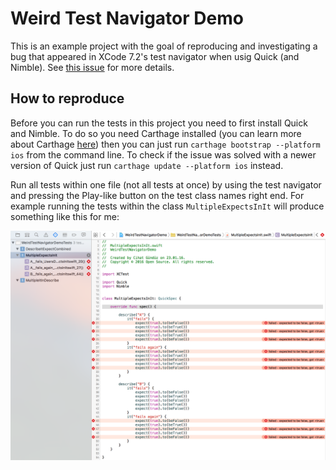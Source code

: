 # Weird Test Navigator Demo

This is an example project with the goal of reproducing and investigating a bug that appeared in XCode 7.2's test navigator when usig Quick (and Nimble). See [this issue](https://github.com/Quick/Quick/issues/439) for more details.

## How to reproduce

Before you can run the tests in this project you need to first install Quick and Nimble. To do so you need Carthage installed (you can learn more about Carthage [here](https://github.com/Carthage/Carthage)) then you can just run `carthage bootstrap --platform ios` from the command line. To check if the issue was solved with a newer version of Quick just run `carthage update --platform ios` instead.

Run all tests within one file (not all tests at once) by using the test navigator and pressing the Play-like button on the test class names right end. For example running the tests within the class `MultipleExpectsInIt` will produce something like this for me:

![MultipleExpectsInIt](MultipleExpectsInIt_screenshot.png)
